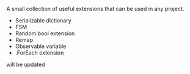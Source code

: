 A small collection of useful extensions that can be used in any project.

- Serializable dictionary
- FSM
- Random bool extension
- Remap
- Observable variable
- .ForEach extension

will be updated
